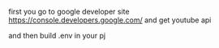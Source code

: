 first you go to google developer site
https://console.developers.google.com/
and
get youtube api

and then build .env in your pj
